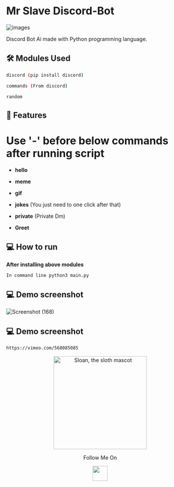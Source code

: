 # Mr Slave Discord-Bot

![images](https://user-images.githubusercontent.com/68494604/124107400-d17a7800-da82-11eb-913f-7cda6af224ae.jpg)


Discord Bot Ai made with Python programming language.

## 🛠️ Modules Used

```bash
discord (pip install discord)
```
```bash
commands (From discord)
```
```bash
random
```

## 🧐 Features
# Use '-' before below commands after running script


- **hello**

- **meme**

- **gif**

- **jokes** (You just need to one click after that)

- **private** (Private Dm)

- **Greet**

## 💻 How to run 

 **After installing above modules**
```bash
In command line python3 main.py
``` 
## 💻 Demo screenshot

![Screenshot (168)](https://user-images.githubusercontent.com/68494604/123547018-a808d600-d77c-11eb-8131-924adbf3c129.png)

## 💻 Demo screenshot
```bash
https://vimeo.com/568085085
```



<p align="center">
  <img alt="Sloan, the sloth mascot" width="250px" src="https://user-images.githubusercontent.com/68494604/120436157-39627380-c39c-11eb-89cf-58089fb1032d.gif">
   <br>

</p>

<p align="center">
  Follow Me On
</p>
<p align="center">
  <a href="https://www.instagram.com/adityamangal/">
    <img src="http://clipart-library.com/images_k/instagram-png-transparent/instagram-png-transparent-16.png" width="40" height="40">
    </a>
</p>



